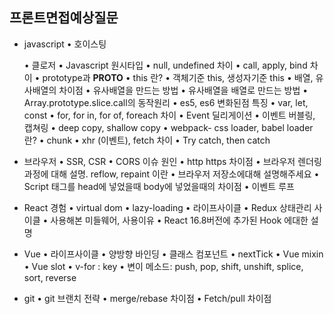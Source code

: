 ## 프론트면접예상질문

+ javascript
	•	호이스팅

  
	•	클로저
	•	Javascript 원시타입
	•	null, undefined 차이
	•	call, apply, bind 차이
	•	prototype과 __PROTO__
	•	this 란?
	•	객체기준 this, 생성자기준 this
	•	배열, 유사배열의 차이점
	•	유사배열을 만드는 방법
	•	유사배열을 배열로 만드는 방법
	•	Array.prototype.slice.call의 동작원리
	•	es5, es6 변화된점 특징
	•	var, let, const
	•	for, for in, for of, foreach 차이
	•	Event 딜리게이션
	•	이벤트 버블링, 캡쳐링
	•	deep copy, shallow copy
	•	webpack- css loader, babel loader 란?
	•	chunk
	•	xhr (이벤트), fetch 차이
	•	Try catch, then catch



+ 브라우저
	•	SSR, CSR
	•	CORS 이슈 원인
	•	http https 차이점
	•	브라우저 렌더링 과정에 대해 설명. reflow, repaint 이란
	•	브라우저 저장소에대해 설명해주세요
	•	Script 태그를 head에 넣었을때 body에 넣었을때의 차이점
	•	이벤트 루프



+ React 경험
	•	virtual dom
	•	lazy-loading
	•	라이프사이클
	•	Redux 상태관리 사이클
	•	사용해본 미들웨어, 사용이유
	•	React 16.8버전에 추가된 Hook 에대한 설명


+ Vue
	•	라이프사이클
	•	양방향 바인딩
	•	클래스 컴포넌트
	•	nextTick
	•	Vue mixin
	•	Vue slot
	•	v-for : key
	•	변이 메소드: push, pop, shift, unshift, splice, sort, reverse



+ git
	•	git 브랜치 전략
	•	merge/rebase 차이점
	•	Fetch/pull 차이점